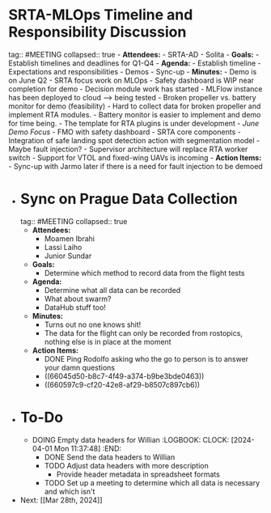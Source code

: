 # SRTA-MLOps Timeline and Responsibility Discussion
tag:: #MEETING
collapsed:: true
	- **Attendees:**
		- SRTA-AD
		- Solita
	- **Goals:**
		- Establish timelines and deadlines for Q1-Q4
	- **Agenda:**
		- Establish timeline
		- Expectations and responsibilities
		- Demos
		- Sync-up
	- **Minutes:**
		- Demo is on June Q2
		- SRTA focus work on MLOps
		- Safety dashboard is WIP near completion for demo
		- Decision module work has started
		- MLFlow instance has been deployed to cloud --> being tested
		- Broken propeller vs. battery monitor for demo (feasibility)
			- Hard to collect data for broken propeller and implement RTA modules.
			- Battery monitor is easier to implement and demo for time being.
		- The template for RTA plugins is under development
		- *June Demo Focus*
			- FMO with safety dashboard
			- SRTA core components
			- Integration of safe landing spot detection action with segmentation model
			- Maybe fault injection?
		- Supervisor architecture will replace RTA worker switch
		- Support for VTOL and fixed-wing UAVs is incoming
	- **Action Items:**
		- Sync-up with Jarmo later if there is a need for fault injection to be demoed
- # Sync on Prague Data Collection
  tag:: #MEETING
  collapsed:: true
	- **Attendees:**
		- Moamen Ibrahi
		- Lassi Laiho
		- Junior Sundar
	- **Goals:**
		- Determine which method to record data from the flight tests
	- **Agenda:**
		- Determine what all data can be recorded
		- What about swarm?
		- DataHub stuff too!
	- **Minutes:**
		- Turns out no one knows shit!
		- The data for the flight can only be recorded from rostopics, nothing else is in place at the moment
	- **Action Items:**
		- DONE Ping Rodolfo asking who the go to person is to answer your damn questions
		- ((66045d50-b8c7-4f49-a374-b9be3bde0463))
		- ((660597c9-cf20-42e8-af29-b8507c897cb6))
- # To-Do
	- DOING Empty data headers for Willian
	  :LOGBOOK:
	  CLOCK: [2024-04-01 Mon 11:37:48]
	  :END:
		- DONE Send the data headers to Willian
		- TODO Adjust data headers with more description
			- Provide header metadata in spreadsheet formats
		- TODO Set up a meeting to determine which all data is necessary and which isn't
- Next: [[Mar 28th, 2024]]